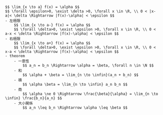 
    $$ \lim_{x \to a} f(x) = \alpha $$
    $$ \forall \epsilon>0, \exist \delta >0, \forall x \in \R, \\ 0 < |x-a|< \delta \Rightarrow |f(x)-\alpha| < \epsilon $$
    - 左極限
        $$ \lim_{x \to a-} f(x) = \alpha $$
        $$ \forall \delta>0, \exist \epsilon >0, \forall x \in \R, \\ 0 < a-x < \delta \Rightarrow |f(x)-\alpha| < \epsilon $$
    - 右極限
        $$ \lim_{x \to a+} f(x) = \alpha $$
        $$ \forall \delta>0, \exist \epsilon >0, \forall x \in \R, \\ 0 < x-a < \delta \Rightarrow |f(x)-\alpha| < \epsilon $$
    - theorem
        - 一意性
            $$ a_n = b_n \Rightarrow \alpha = \beta, \forall n \in \N $$
        - 和
            $$ \alpha + \beta = \lim_{n \to \infin}(a_n + b_n) $$
        - 積
            $$ \alpha \beta = \lim_{n \to \infin} a_n b_n $$
        - 商
            $$ \alpha \ne 0 \Rightarrow \frac{\beta}{\alpha} = \lim_{n \to \infin} \frac{b_n}{a_n} $$
        - 大小関係
            $$ a_n \leq b_n \Rightarrow \alpha \leq \beta $$